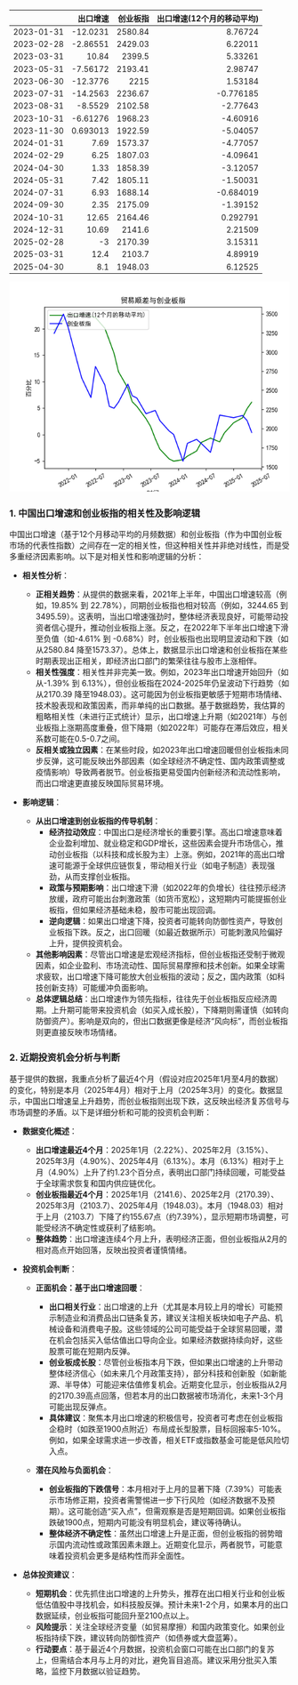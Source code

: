 |            |   出口增速 |   创业板指 |   出口增速(12个月的移动平均) |
|:-----------|-----------:|-----------:|-----------------------------:|
| 2023-01-31 | -12.0231   |    2580.84 |                     8.76724  |
| 2023-02-28 |  -2.86551  |    2429.03 |                     6.22011  |
| 2023-03-31 |  10.84     |    2399.5  |                     5.33261  |
| 2023-05-31 |  -7.56172  |    2193.41 |                     2.98747  |
| 2023-06-30 | -12.3776   |    2215    |                     1.53184  |
| 2023-07-31 | -14.2563   |    2236.67 |                    -0.776185 |
| 2023-08-31 |  -8.5529   |    2102.58 |                    -2.77643  |
| 2023-10-31 |  -6.61276  |    1968.23 |                    -4.60916  |
| 2023-11-30 |   0.693013 |    1922.59 |                    -5.04057  |
| 2024-01-31 |   7.69     |    1573.37 |                    -4.77057  |
| 2024-02-29 |   6.25     |    1807.03 |                    -4.09641  |
| 2024-04-30 |   1.33     |    1858.39 |                    -3.12057  |
| 2024-05-31 |   7.42     |    1805.11 |                    -1.50031  |
| 2024-07-31 |   6.93     |    1688.14 |                    -0.684019 |
| 2024-09-30 |   2.35     |    2175.09 |                    -1.39152  |
| 2024-10-31 |  12.65     |    2164.46 |                     0.292791 |
| 2024-12-31 |  10.69     |    2141.6  |                     2.21509  |
| 2025-02-28 |  -3        |    2170.39 |                     3.15311  |
| 2025-03-31 |  12.4      |    2103.7  |                     4.89919  |
| 2025-04-30 |   8.1      |    1948.03 |                     6.12525  |

![图](output_cybz.png)

### 1. 中国出口增速和创业板指的相关性及影响逻辑

中国出口增速（基于12个月移动平均的月频数据）和创业板指（作为中国创业板市场的代表性指数）之间存在一定的相关性，但这种相关性并非绝对线性，而是受多重经济因素影响。以下是对相关性和影响逻辑的分析：

- **相关性分析**：
  - **正相关趋势**：从提供的数据来看，2021年上半年，中国出口增速较高（例如，19.85% 到 22.78%），同期创业板指也相对较高（例如，3244.65 到 3495.59）。这表明，当出口增速强劲时，整体经济表现良好，可能带动投资者信心提升，推动创业板指上涨。反之，在2022年下半年出口增速下滑至负值（如-4.61% 到 -0.68%）时，创业板指也出现明显波动和下跌（如从2580.84 降至1573.37）。总体上，数据显示出口增速和创业板指在某些时期表现出正相关，即经济出口部门的繁荣往往与股市上涨相伴。
  - **相关性强度**：相关性并非完美一致。例如，2023年出口增速开始回升（如从-1.39% 到 6.13%），但创业板指在2024-2025年仍呈波动下行趋势（如从2170.39 降至1948.03）。这可能因为创业板指更敏感于短期市场情绪、技术股表现和政策因素，而非单纯的出口数据。基于数据趋势，我估算的粗略相关性（未进行正式统计）显示，出口增速上升期（如2021年）与创业板指上涨期高度重叠，但下降期（如2022年）可能存在滞后效应，相关系数可能在0.5-0.7之间。
  - **反相关或独立因素**：在某些时段，如2023年出口增速回暖但创业板指未同步反弹，这可能反映出外部因素（如全球经济不确定性、国内政策调整或疫情影响）导致两者脱节。创业板指更易受国内创新经济和流动性影响，而出口增速更直接反映国际贸易环境。

- **影响逻辑**：
  - **从出口增速到创业板指的传导机制**：
    - **经济拉动效应**：中国出口是经济增长的重要引擎。高出口增速意味着企业盈利增加、就业稳定和GDP增长，这些因素会提升市场信心，推动创业板指（以科技和成长股为主）上涨。例如，2021年的高出口增速可能源于全球供应链恢复，带动相关行业（如电子制造）表现强劲，从而支撑创业板指。
    - **政策与预期影响**：出口增速下滑（如2022年的负增长）往往预示经济放缓，政府可能出台刺激政策（如货币宽松），这短期内可能提振创业板指，但如果经济基础未稳，股市可能出现回调。
    - **逆向逻辑**：如果出口增速下降，投资者可能转向防御性资产，导致创业板指下跌。反之，出口回暖（如最近数据所示）可能刺激风险偏好上升，提供投资机会。
  - **其他影响因素**：尽管出口增速是宏观经济指标，但创业板指还受制于微观因素，如企业盈利、市场流动性、国际贸易摩擦和技术创新。如果全球需求疲软，出口增速下降可能放大创业板指的波动；反之，国内政策（如科技创新支持）可能缓冲负面影响。
  - **总体逻辑总结**：出口增速作为领先指标，往往先于创业板指反应经济周期。上升期可能带来投资机会（如买入成长股），下降期则需谨慎（如转向防御资产）。影响是双向的，但出口数据更像是经济“风向标”，而创业板指则更直接反映市场情绪。

### 2. 近期投资机会分析与判断

基于提供的数据，我重点分析了最近4个月（假设对应2025年1月至4月的数据）的变化，特别是本月（2025年4月）相对于上月（2025年3月）的变化。数据显示，中国出口增速呈上升趋势，而创业板指则出现下跌，这反映出经济复苏信号与市场调整的矛盾。以下是详细分析和可能的投资机会判断：

- **数据变化概述**：
  - **出口增速最近4个月**：2025年1月（2.22%）、2025年2月（3.15%）、2025年3月（4.90%）、2025年4月（6.13%）。本月（6.13%）相对于上月（4.90%）上升了约1.23个百分点，表明出口部门持续回暖，可能受益于全球需求恢复和国内供应链优化。
  - **创业板指最近4个月**：2025年1月（2141.6）、2025年2月（2170.39）、2025年3月（2103.7）、2025年4月（1948.03）。本月（1948.03）相对于上月（2103.7）下降了约155.67点（约7.39%），显示短期市场调整，可能受经济不确定性或获利了结影响。
  - **整体趋势**：出口增速连续4个月上升，表明经济正面，但创业板指从2月的相对高点开始回落，反映出投资者谨慎情绪。

- **投资机会判断**：
  - **正面机会：基于出口增速回暖**：
    - **出口相关行业**：出口增速的上升（尤其是本月较上月的增长）可能预示制造业和消费品出口链条复苏，建议关注相关板块如电子产品、机械设备和消费电子股。这些领域的公司可能受益于全球贸易回暖，潜在机会包括买入低估值出口导向企业。如果经济数据持续向好，这些股票可能在短期内反弹。
    - **创业板成长股**：尽管创业板指本月下跌，但如果出口增速的上升带动整体经济信心（如未来几个月政策支持），部分科技和创新股（如新能源、半导体）可能迎来估值修复机会。近期变化显示，创业板指从2月的2170.39高点回落，但若本月的出口数据被市场消化，未来1-3个月可能出现反弹点。
    - **具体建议**：聚焦本月出口增速的积极信号，投资者可考虑在创业板指企稳时（如跌至1900点附近）布局成长型股票，目标回报率5-10%。例如，如果全球需求进一步改善，相关ETF或指数基金可能是低风险切入点。

  - **潜在风险与负面机会**：
    - **创业板指的下跌信号**：本月相对于上月的显著下降（7.39%）可能表示市场修正期，投资者需警惕进一步下行风险（如经济数据不及预期）。这可能创造“买入点”，但需观察是否是短期回调。如果创业板指跌破1900点，短期内可能没有明显机会，建议等待确认。
    - **整体经济不确定性**：虽然出口增速上升是正面，但创业板指的弱势暗示国内流动性或政策因素未跟上。近期变化显示，两者脱节，可能意味着投资机会更多是结构性而非全面性。

- **总体投资建议**：
  - **短期机会**：优先抓住出口增速的上升势头，推荐在出口相关行业和创业板低估值股中寻找机会，如科技股反弹。预计未来1-2个月，如果本月的出口数据延续，创业板指可能回升至2100点以上。
  - **风险提示**：关注全球经济变量（如贸易摩擦）和国内政策变化。如果创业板指持续下跌，建议转向防御性资产（如债券或大盘蓝筹）。
  - **行动要点**：基于最近4个月数据，投资机会窗口可能在出口部门的复苏上，但需结合本月与上月的对比，避免盲目追高。建议采用分批买入策略，监控下月数据以验证趋势。
